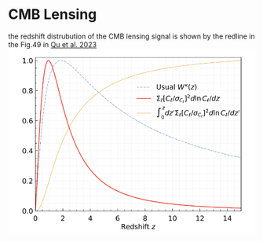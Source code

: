 # CMB Lensing 

the redshift distrubution of the CMB lensing signal is shown by the redline in the Fig.49 in [Qu et al. 2023](http://arxiv.org/abs/2304.05202)
![](figs/CMBlen_z.png)